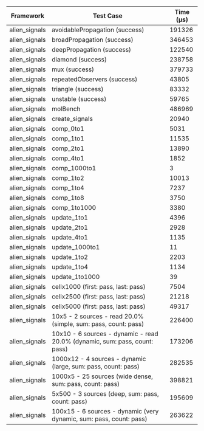 | Framework | Test Case | Time (μs) |
| --- | --- | --- |
| alien_signals | avoidablePropagation (success) | 191326 |
| alien_signals | broadPropagation (success) | 346453 |
| alien_signals | deepPropagation (success) | 122540 |
| alien_signals | diamond (success) | 238758 |
| alien_signals | mux (success) | 379733 |
| alien_signals | repeatedObservers (success) | 43805 |
| alien_signals | triangle (success) | 83332 |
| alien_signals | unstable (success) | 59765 |
| alien_signals | molBench | 486969 |
| alien_signals | create_signals | 20940 |
| alien_signals | comp_0to1 | 5031 |
| alien_signals | comp_1to1 | 11535 |
| alien_signals | comp_2to1 | 13890 |
| alien_signals | comp_4to1 | 1852 |
| alien_signals | comp_1000to1 | 3 |
| alien_signals | comp_1to2 | 10013 |
| alien_signals | comp_1to4 | 7237 |
| alien_signals | comp_1to8 | 3750 |
| alien_signals | comp_1to1000 | 3380 |
| alien_signals | update_1to1 | 4396 |
| alien_signals | update_2to1 | 2928 |
| alien_signals | update_4to1 | 1135 |
| alien_signals | update_1000to1 | 11 |
| alien_signals | update_1to2 | 2203 |
| alien_signals | update_1to4 | 1134 |
| alien_signals | update_1to1000 | 39 |
| alien_signals | cellx1000 (first: pass, last: pass) | 7504 |
| alien_signals | cellx2500 (first: pass, last: pass) | 21218 |
| alien_signals | cellx5000 (first: pass, last: pass) | 49317 |
| alien_signals | 10x5 - 2 sources - read 20.0% (simple, sum: pass, count: pass) | 226400 |
| alien_signals | 10x10 - 6 sources - dynamic - read 20.0% (dynamic, sum: pass, count: pass) | 173206 |
| alien_signals | 1000x12 - 4 sources - dynamic (large, sum: pass, count: pass) | 282535 |
| alien_signals | 1000x5 - 25 sources (wide dense, sum: pass, count: pass) | 398821 |
| alien_signals | 5x500 - 3 sources (deep, sum: pass, count: pass) | 195609 |
| alien_signals | 100x15 - 6 sources - dynamic (very dynamic, sum: pass, count: pass) | 263622 |
